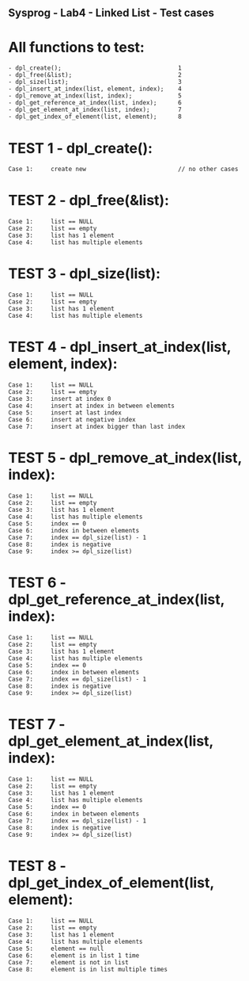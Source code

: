 ## Sysprog - Lab4 - Linked List - Test cases

# All functions to test:
	- dpl_create();									1
	- dpl_free(&list);								2
	- dpl_size(list);								3
	- dpl_insert_at_index(list, element, index);	4
	- dpl_remove_at_index(list, index);				5
	- dpl_get_reference_at_index(list, index);		6
	- dpl_get_element_at_index(list, index);		7
	- dpl_get_index_of_element(list, element);		8

# TEST 1 - dpl_create():
	Case 1:		create new							// no other cases

# TEST 2 - dpl_free(&list):
	Case 1:		list == NULL
	Case 2:		list == empty
	Case 3:		list has 1 element
	Case 4:		list has multiple elements

# TEST 3 - dpl_size(list):
	Case 1:		list == NULL
	Case 2:		list == empty
	Case 3:		list has 1 element
	Case 4:		list has multiple elements

# TEST 4 - dpl_insert_at_index(list, element, index):
	Case 1:		list == NULL
	Case 2:		list == empty
	Case 3:		insert at index 0
	Case 4: 	insert at index in between elements
	Case 5:		insert at last index
	Case 6:		insert at negative index
	Case 7:		insert at index bigger than last index

# TEST 5 - dpl_remove_at_index(list, index):
	Case 1:		list == NULL
	Case 2:		list == empty
	Case 3:		list has 1 element
	Case 4: 	list has multiple elements
	Case 5:		index == 0
	Case 6:		index in between elements
	Case 7:		index == dpl_size(list) - 1
	Case 8:		index is negative
	Case 9:		index >= dpl_size(list)

# TEST 6 - dpl_get_reference_at_index(list, index):
	Case 1:		list == NULL
	Case 2:		list == empty
	Case 3:		list has 1 element
	Case 4: 	list has multiple elements
	Case 5:		index == 0
	Case 6:		index in between elements
	Case 7:		index == dpl_size(list) - 1
	Case 8:		index is negative
	Case 9:		index >= dpl_size(list)

# TEST 7 - dpl_get_element_at_index(list, index):
	Case 1:		list == NULL
	Case 2:		list == empty
	Case 3:		list has 1 element
	Case 4: 	list has multiple elements
	Case 5:		index == 0
	Case 6:		index in between elements
	Case 7:		index == dpl_size(list) - 1
	Case 8:		index is negative
	Case 9:		index >= dpl_size(list)

# TEST 8 - dpl_get_index_of_element(list, element):
	Case 1:		list == NULL
	Case 2:		list == empty
	Case 3:		list has 1 element
	Case 4: 	list has multiple elements
	Case 5:		element == null
	Case 6:		element is in list 1 time
	Case 7:		element is not in list
	Case 8:		element is in list multiple times

